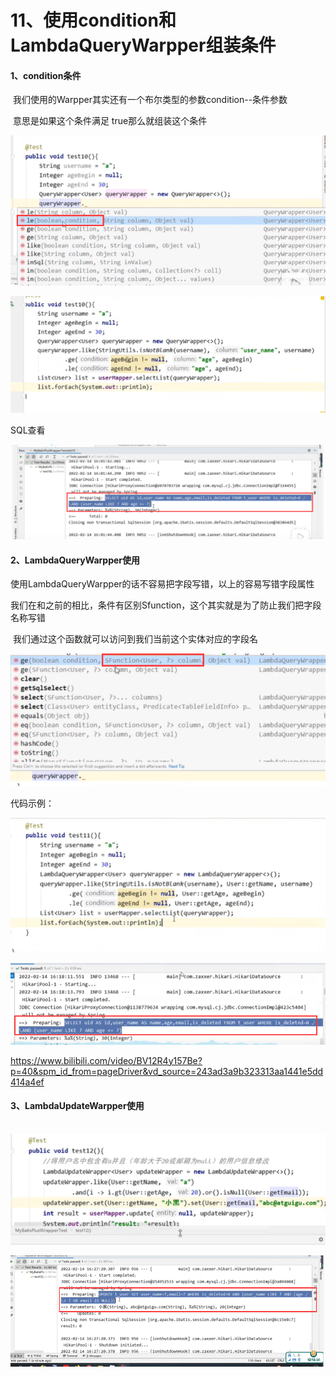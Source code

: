 # 11、使用condition和LambdaQueryWarpper组装条件





#### 1、condition条件

​		我们使用的Warpper其实还有一个布尔类型的参数condition--条件参数

​					意思是如果这个条件满足 true那么就组装这个条件

![1700310231927](../../.vuepress/public/images/1700310231927.png)



![1700310421248](../../.vuepress/public/images/1700310421248.png)





SQL查看

![1700310464595](../../.vuepress/public/images/1700310464595.png)





#### 2、LambdaQueryWarpper使用

​		使用LambdaQueryWarpper的话不容易把字段写错，以上的容易写错字段属性



​		我们在和之前的相比，条件有区别Sfunction，这个其实就是为了防止我们把字段名称写错

​				我们通过这个函数就可以访问到我们当前这个实体对应的字段名

![1700310694766](../../.vuepress/public/images/1700310694766.png)



代码示例：

![1700310888496](../../.vuepress/public/images/1700310888496.png)



![1700310950025](../../.vuepress/public/images/1700310950025.png)

https://www.bilibili.com/video/BV12R4y157Be?p=40&spm_id_from=pageDriver&vd_source=243ad3a9b323313aa1441e5dd414a4ef





#### 3、LambdaUpdateWarpper使用

​		![1700311113556](../../.vuepress/public/images/1700311113556.png)



![1700311182956](../../.vuepress/public/images/1700311182956.png)































































